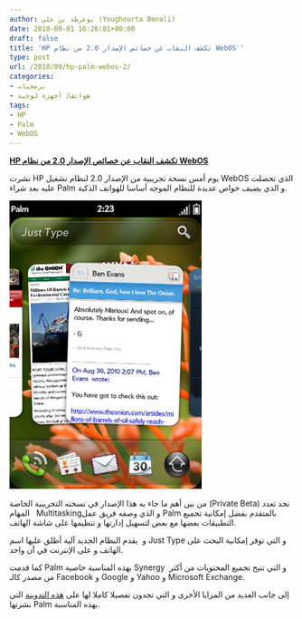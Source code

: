 ```yaml
---
author: يوغرطة بن علي (Youghourta Benali)
date: 2010-09-01 16:26:01+00:00
draft: false
title: 'HP تكشف النقاب عن خصائص الإصدار 2.0 من نظام WebOS '
type: post
url: /2010/09/hp-palm-webos-2/
categories:
- برمجيات
- هواتف/ أجهزة لوحية
tags:
- HP
- Palm
- WebOS
---
```


**[HP تكشف النقاب عن خصائص الإصدار 2.0 من نظام WebOS]( https://www.it-scoop.com/2010/09/hp-palm-webos-2)**




نشرت HP يوم أمس نسخة تجريبية من الإصدار 2.0 لنظام تشغيل WebOS الذي تحصلت عليه بعد شراء Palm و الذي يضيف خواص عديدة للنظام الموجه أساسا للهواتف الذكية.




[![](WebOS2.jpg)
]( https://www.it-scoop.com/2010/09/hp-palm-webos-2)


من بين أهم ما جاء به هذا الإصدار في نسخته التجريبية الخاصة (Private Beta) نجد تعدد المهام   Multitaskingو الذي وصفه فريق عمل Palm بالمتقدم بفضل إمكانية تجميع التطبيقات بعضها مع بعض لتسهيل إدارتها و تنظيمها على شاشة الهاتف.

و  يقدم النظام الجديد آلية أطلق عليها اسم Just Type و التي توفر إمكانية البحث على الهاتف و على الإنترنت في آن واحد.

كما قدمت Palm بهذه المناسبة خاصية Synergy  و التي تتيح تجميع المحتويات من أكثر من مصدر كالـ Facebook و Google و Yahoo و Microsoft Exchange.

إلى جانب العديد من المزايا الأخرى و التي تجدون تفصيلا كاملا لها على [هذه التدوينة](http://developer.palm.com/index.php?option=com_content&view=article&id=2109#stacks) التي نشرتها Palm بهذه المناسبة.
